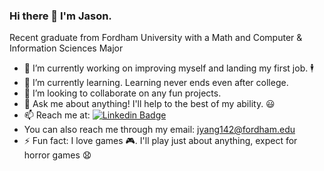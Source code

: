 ### Hi there 👋 I'm Jason.

Recent graduate from Fordham University with a Math and Computer & Information Sciences Major

- 🔭 I’m currently working on improving myself and landing my first job. 🕴️
- 🌱 I’m currently learning. Learning never ends even after college. 
- 👯 I’m looking to collaborate on any fun projects. 
- 💬 Ask me about anything! I'll help to the best of my ability. 😃
- 📫 Reach me at: [![Linkedin Badge](https://img.shields.io/badge/-Linkedin-blue?style=flat&logo=Linkedin&logoColor=white)](https://www.linkedin.com/in/jason-yang-6640/) 
- You can also reach me through my email: jyang142@fordham.edu
- ⚡ Fun fact: I love games 🎮. I'll play just about anything, expect for horror games 😧 
